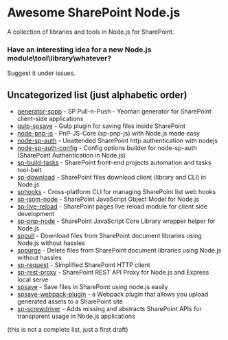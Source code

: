 # Awesome SharePoint Node.js

A collection of libraries and tools in Node.js for SharePoint.

### Have an interesting idea for a new Node.js module\tool\library\whatever? 
Suggest it under issues.

## Uncategorized list (just alphabetic order)

- [generator-sppp](https://github.com/koltyakov/generator-sppp) - SP Pull-n-Push - Yeoman generator for SharePoint client-side applications
- [gulp-spsave](https://github.com/s-KaiNet/gulp-spsave) - Gulp plugin for saving files inside SharePoint
- [node-pnp-js](https://github.com/s-KaiNet/node-pnp-js) - PnP-JS-Core (sp-pnp-js) with Node.js made easy
- [node-sp-auth](https://github.com/s-KaiNet/node-sp-auth) - Unattended SharePoint http authentication with nodejs
- [node-sp-auth-config](https://github.com/koltyakov/node-sp-auth-config) - Config options builder for node-sp-auth (SharePoint Authentication in Node.js)
- [sp-build-tasks](https://github.com/koltyakov/sp-build-tasks) - SharePoint front-end projects automation and tasks tool-belt
- [sp-download](https://github.com/koltyakov/sp-download) - SharePoint files download client (library and CLI) in Node.js
- [sphooks](https://github.com/s-KaiNet/sphooks) - Cross-platform CLI for managing SharePoint list web hooks
- [sp-jsom-node](https://github.com/koltyakov/sp-jsom-node) - SharePoint JavaScript Object Model for Node.js
- [sp-live-reload](https://github.com/koltyakov/sp-live-reload) - SharePoint pages live reload module for client side development
- [sp-pnp-node](https://github.com/koltyakov/sp-pnp-node) - SharePoint JavaScript Core Library wrapper helper for Node.js
- [sppull](https://github.com/koltyakov/sppull) - Download files from SharePoint document libraries using Node.js without hassles
- [sppurge](https://github.com/koltyakov/sppurge) - Delete files from SharePoint document libraries using Node.js without hassles
- [sp-request](https://github.com/s-KaiNet/sp-request) - Simplified SharePoint HTTP client
- [sp-rest-proxy](https://github.com/koltyakov/sp-rest-proxy) - SharePoint REST API Proxy for Node.js and Express local serve
- [spsave](https://github.com/s-KaiNet/spsave) - Save files in SharePoint using node.js easily
- [spsave-webpack-plugin](https://github.com/yohanb/spsave-webpack-plugin) - a Webpack plugin that allows you upload generated assets to a SharePoint site
- [sp-screwdriver](https://github.com/koltyakov/sp-screwdriver) - Adds missing and abstracts SharePoint APIs for transparent usage in Node.js applications

(this is not a complete list, just a first draft)

